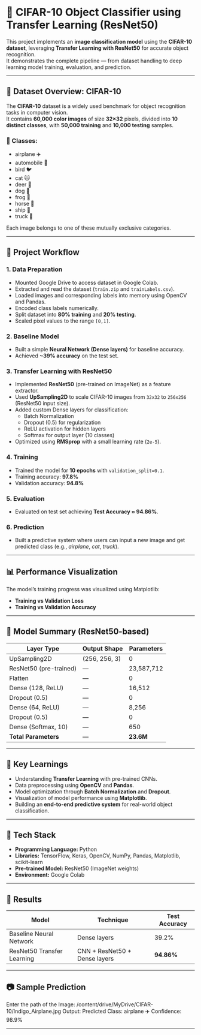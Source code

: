 # 🧠 CIFAR-10 Object Classifier using Transfer Learning (ResNet50)

This project implements an **image classification model** using the **CIFAR-10 dataset**, leveraging **Transfer Learning with ResNet50** for accurate object recognition.  
It demonstrates the complete pipeline — from dataset handling to deep learning model training, evaluation, and prediction.

---

## 📁 Dataset Overview: CIFAR-10

The **CIFAR-10** dataset is a widely used benchmark for object recognition tasks in computer vision.  
It contains **60,000 color images** of size **32×32** pixels, divided into **10 distinct classes**, with **50,000 training** and **10,000 testing** samples.

### 🔢 Classes:
- airplane ✈️  
- automobile 🚗  
- bird 🐦  
- cat 🐱  
- deer 🦌  
- dog 🐶  
- frog 🐸  
- horse 🐴  
- ship 🚢  
- truck 🚚  

Each image belongs to one of these mutually exclusive categories.

---

## 🧩 Project Workflow

### 1. **Data Preparation**
- Mounted Google Drive to access dataset in Google Colab.
- Extracted and read the dataset (`train.zip` and `trainLabels.csv`).
- Loaded images and corresponding labels into memory using OpenCV and Pandas.
- Encoded class labels numerically.
- Split dataset into **80% training** and **20% testing**.
- Scaled pixel values to the range `[0,1]`.

### 2. **Baseline Model**
- Built a simple **Neural Network (Dense layers)** for baseline accuracy.
- Achieved **~39% accuracy** on the test set.

### 3. **Transfer Learning with ResNet50**
- Implemented **ResNet50** (pre-trained on ImageNet) as a feature extractor.
- Used **UpSampling2D** to scale CIFAR-10 images from `32x32` to `256x256` (ResNet50 input size).
- Added custom Dense layers for classification:
  - Batch Normalization  
  - Dropout (0.5) for regularization  
  - ReLU activation for hidden layers  
  - Softmax for output layer (10 classes)
- Optimized using **RMSprop** with a small learning rate (`2e-5`).

### 4. **Training**
- Trained the model for **10 epochs** with `validation_split=0.1`.
- Training accuracy: **97.8%**
- Validation accuracy: **94.8%**

### 5. **Evaluation**
- Evaluated on test set achieving **Test Accuracy ≈ 94.86%**.

### 6. **Prediction**
- Built a predictive system where users can input a new image and get predicted class (e.g., *airplane*, *cat*, *truck*).

---

## 📊 Performance Visualization

The model’s training progress was visualized using Matplotlib:

- **Training vs Validation Loss**
- **Training vs Validation Accuracy**

---

## 🧠 Model Summary (ResNet50-based)

| **Layer Type**           | **Output Shape**   | **Parameters** |
|---------------------------|--------------------|----------------|
| UpSampling2D              | (256, 256, 3)      | 0              |
| ResNet50 (pre-trained)    | —                  | 23,587,712     |
| Flatten                   | —                  | 0              |
| Dense (128, ReLU)         | —                  | 16,512         |
| Dropout (0.5)             | —                  | 0              |
| Dense (64, ReLU)          | —                  | 8,256          |
| Dropout (0.5)             | —                  | 0              |
| Dense (Softmax, 10)       | —                  | 650            |
| **Total Parameters**      | —                  | **23.6M**      |

---

## 🧾 Key Learnings

- Understanding **Transfer Learning** with pre-trained CNNs.  
- Data preprocessing using **OpenCV** and **Pandas**.  
- Model optimization through **Batch Normalization** and **Dropout**.  
- Visualization of model performance using **Matplotlib**.  
- Building an **end-to-end predictive system** for real-world object classification.  

---

## 🧰 Tech Stack

- **Programming Language:** Python  
- **Libraries:** TensorFlow, Keras, OpenCV, NumPy, Pandas, Matplotlib, scikit-learn  
- **Pre-trained Model:** ResNet50 (ImageNet weights)  
- **Environment:** Google Colab  

---

## 🚀 Results

| **Model** | **Technique** | **Test Accuracy** |
|------------|----------------|------------------|
| Baseline Neural Network | Dense layers | 39.2% |
| ResNet50 Transfer Learning | CNN + ResNet50 + Dense layers | **94.86%** |

---

## 📷 Sample Prediction
Enter the path of the Image: /content/drive/MyDrive/CIFAR-10/Indigo_Airplane.jpg
Output:
Predicted Class: airplane ✈️
Confidence: 98.9%

---
